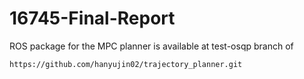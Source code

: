 # 16745-Final-Report
ROS package for the MPC planner is available at test-osqp branch of
```
https://github.com/hanyujin02/trajectory_planner.git
```
